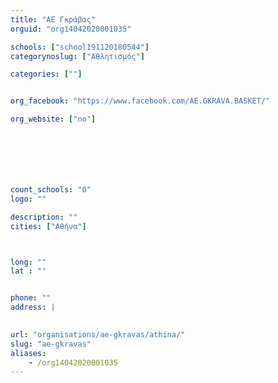 ```yaml
---
title: "ΑΕ Γκράβας"
orguid: "org14042020001035"

schools: ["school191120180544"]
categorynoslug: ["Αθλητισμός"]

categories: [""]


org_facebook: "https://www.facebook.com/AE.GKRAVA.BASKET/"

org_website: ["no"]







count_schools: "0"
logo: ""

description: ""
cities: ["Αθήνα"]



long: ""
lat : ""


phone: ""
address: |
    

url: "organisations/ae-gkravas/athina/"
slug: "ae-gkravas"
aliases:
    - /org14042020001035
---
```



